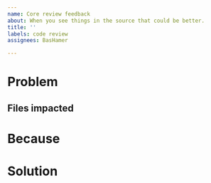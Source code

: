 ```yaml
---
name: Core review feedback
about: When you see things in the source that could be better.
title: ''
labels: code review
assignees: BasHamer

---
```


<!-- Thank you for taking the time to provide feedback :) -->
# Problem
<!-- What would you like to see improve?  -->

## Files impacted
<!-- Path to files impacted, no need to list them all.-->

# Because
<!-- Please share why this is a problem, I have not had the same experiences as you. -->

# Solution
<!-- Optional. -->
